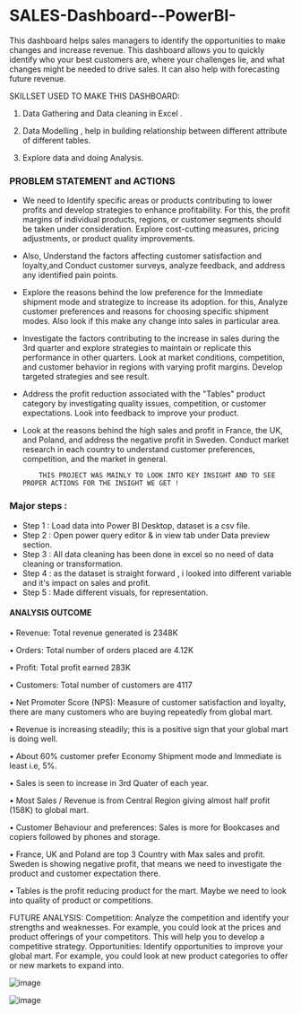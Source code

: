 # SALES-Dashboard--PowerBI-
This dashboard helps sales managers to identify the opportunities to make changes and increase revenue. This dashboard allows you to quickly identify who your best customers are, where your challenges lie, and what changes might be needed to drive sales. It can also help with forecasting future revenue.

SKILLSET USED TO MAKE THIS DASHBOARD:
1. Data Gathering and Data cleaning in Excel .
   
2. Data Modelling , help in building relationship between different attribute of different tables.
  
3. Explore data and doing Analysis.


### PROBLEM STATEMENT and ACTIONS 

 - We need to Identify specific areas or products contributing to lower profits and develop strategies to enhance profitability.
   For this, the profit margins of individual products, regions, or customer segments should be taken under consideration. Explore cost-cutting measures, pricing adjustments, or product quality improvements.

 - Also, Understand the factors affecting customer satisfaction and loyalty,and Conduct customer surveys, analyze feedback, and address any identified pain points.
   
 - Explore the reasons behind the low preference for the Immediate shipment mode and strategize to increase its adoption.
   for this, Analyze customer preferences and reasons for choosing specific shipment modes. Also look if this make any change into sales in particular area.

 - Investigate the factors contributing to the increase in sales during the 3rd quarter and explore strategies to maintain or replicate this performance in other quarters.
   Look at market conditions, competition, and customer behavior in regions with varying profit margins. Develop targeted strategies and see result.

 - Address the profit reduction associated with the "Tables" product category by investigating quality issues, competition, or customer expectations. Look into feedback to improve your product.

 - Look at the reasons behind the high sales and profit in France, the UK, and Poland, and address the negative profit in Sweden.
   Conduct market research in each country to understand customer preferences, competition, and the market in general.


           THIS PROJECT WAS MAINLY TO LOOK INTO KEY INSIGHT AND TO SEE PROPER ACTIONS FOR THE INSIGHT WE GET !
   
### Major steps :
- Step 1 : Load data into Power BI Desktop, dataset is a csv file.
- Step 2 : Open power query editor & in view tab under Data preview section.
- Step 3 : All data cleaning has been done in excel so no need of data cleaning or transformation.
- Step 4 : as the dataset is straight forward , i looked into different variable and it's impact on sales and profit.
- Step 5 : Made different visuals, for representation.

   
#### ANALYSIS OUTCOME
•	Revenue: Total revenue generated is 2348K

•	Orders: Total number of orders placed are 4.12K

•	Profit: Total profit earned 283K

•	Customers: Total number of customers are 4117

•	Net Promoter Score (NPS): Measure of customer satisfaction and loyalty, there are many customers who are buying repeatedly from global mart.

•	Revenue is increasing steadily; this is a positive sign that your global mart is doing well.

•	About 60% customer prefer Economy Shipment mode and Immediate is least i.e, 5%.

•	Sales is seen to increase in 3rd Quater of each year.

•	Most Sales / Revenue is from Central Region giving almost half profit (158K) to global mart.

•	Customer Behaviour and preferences: Sales is more for Bookcases and copiers followed by phones and storage.

•	France, UK and Poland are top 3 Country with Max sales and profit. Sweden is showing negative profit, that means we need to investigate the product and customer expectation there.

•	Tables is the profit reducing product for the mart. Maybe we need to look into quality of product or competitions.

FUTURE ANALYSIS:
Competition: Analyze the competition and identify your strengths and weaknesses. For example, you could look at the prices and product offerings of your competitors. This will help you to develop a competitive strategy.
Opportunities: Identify opportunities to improve your global mart. For example, you could look at new product categories to offer or new markets to expand into.

![image](https://github.com/ishanimahajan20/SALES-Dashboard--PowerBI-/assets/134215344/f895e57e-b362-4827-9ba1-aada0cdc1b8b)

![image](https://github.com/ishanimahajan20/SALES-Dashboard--PowerBI-/assets/134215344/c412e9ea-b4e0-49a9-b3e3-b5c681b94f5d)

